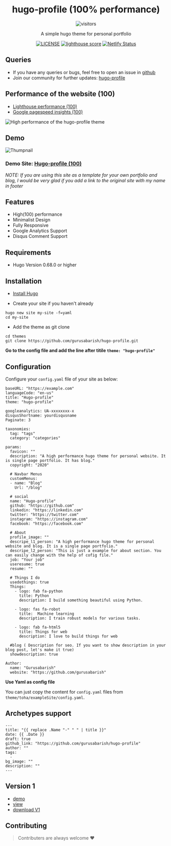 
<div align="center">
  
# hugo-profile (100% performance)

![visitors](https://visitor-badge.glitch.me/badge?page_id=https://github.com/gurusabarish/hugo-profile)

A simple hugo theme for personal portfolio

[![LICENSE](https://img.shields.io/github/license/mashape/apistatus.svg)](https://github.com/gurusabarish/hugo-profile/blob/master/LICENSE)
[![lighthouse score](https://img.shields.io/static/v1?label=Lighthouse%20Score&message=Good&color=green)](https://hugo-profile.netlify.app/)
[![Netlify Status](https://api.netlify.com/api/v1/badges/5c1dcb34-cada-4c80-82b7-cfdbdbd7c774/deploy-status)](https://app.netlify.com/sites/hugo-profile/deploys)
</div>

## Queries
- If you have any queries or bugs, feel free to open an issue in [github](https://github.com/gurusabarish/hugo-profile/issues)
- Join our community for further updates: [hugo-profile](https://discord.gg/zgTajK4)


## Performance of the website (100)
- [Lighthouse performance (100)](https://lighthouse-dot-webdotdevsite.appspot.com//lh/html?url=https%3A%2F%2Fhugo-profile.netlify.app%2F)
- [Google pagespeed insights (100)](https://developers.google.com/speed/pagespeed/insights/?url=https%3A%2F%2Fhugo-profile.netlify.app%2F&tab=desktop)

![High performance of the hugo-profile theme](https://raw.githubusercontent.com/gurusabarish/hugo-profile/master/images/100.png)

## Demo

![Thumpnail](https://github.com/gurusabarish/hugo-profile/blob/master/images/tn.png)

### Demo Site: [Hugo-profile (100)](https://hugo-profile.netlify.app)

*NOTE: If you are using this site as a template for your own portfolio and blog, I would be very glad if you add a link to the original site with my name in footer*

## Features
- High(100) performance
- Minimalist Design
- Fully Responsive
- Google Analytics Support
- Disqus Comment Support


## Requirements

- Hugo Version 0.68.0 or higher



## Installation

- [Install Hugo](https://gohugo.io/overview/installing)

- Create your site if you haven't already

```
hugo new site my-site -f=yaml
cd my-site
```

- Add the theme as git clone

```
cd themes
git clone https://github.com/gurusabarish/hugo-profile.git
```

<b>Go to the config file and add the line after titile ```theme: "hugo-profile"``` </b>


## Configuration

Configure your `config.yaml` file of your site as below:

```
baseURL: "https://example.com"
languageCode: "en-us"
title: "Hugo-profile"
theme: "hugo-profile"

googleanalytics: UA-xxxxxxxx-x
disqusShortname: yourdisqusname
Paginate: 3

taxonomies:
  tag: "tags"
  category: "categories"

params:
  favicon: ""
  description: "A high performance hugo theme for personal website. It is single page portfolio. It has blog."
  copyright: "2020"

  # Navbar Menus
  customMenus:
  - name: "Blog"
    Url: "/blog"
    
  # social
  name: "Hugo-profile"
  github: "https://github.com"
  linkedin: "https://linkedin.com"
  twitter: "https://twitter.com"
  instagram: "https://instagram.com"
  facebook: "https://facebook.com"

  # About
  profile_image: ""
  descripe_l1_person: "A high performance hugo theme for personal website and blog. It is a single page portfolio."
  descripe_l2_person: "This is just a example for about section. You can easily change with the help of cofig file."
  job: "Your job"
  useresume: true
  resume: ""

  # Things I do
  usedothings: true
  Things:
    - logo: fab fa-python
      title: Python
      description: I build something beautiful using Python.

    - logo: fas fa-robot
      title:  Machine learning 
      description: I train robust models for various tasks. 

    - logo: fab fa-html5
      title: Things for web 
      description: I love to build things for web

  #blog ( Description for seo. If you want to show description in your blog post, let's make it true)
  showdescription: true

Author:
  name: "Gurusabarish"
  website: "https://github.com/gurusabarish"

```

<b>Use Yaml as config file</b>

You can just copy the content for `config.yaml` files from `theme/toha/exampleSite/config.yaml`.

## Archetypes support
```
---
title: "{{ replace .Name "-" " " | title }}"
date: {{ .Date }}
draft: true
github_link: "https://github.com/gurusabarish/hugo-profile"
author: ""
tags:
  - 
bg_image: ""
description: ""
---
```

## Version 1
- [demo](https://hugo-profile-v1.netlify.app)
- [view](https://github.com/gurusabarish/hugo-profile/tree/V1.20)
- [download V1](https://github.com/gurusabarish/hugo-profile/archive/V1.20.zip)


## Contributing

> Contributers are always welcome :heart:

